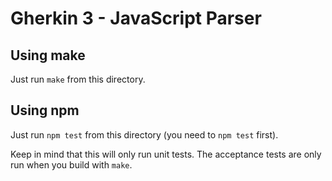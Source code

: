 # Gherkin 3 - JavaScript Parser

## Using make

Just run `make` from this directory.

## Using npm

Just run `npm test` from this directory (you need to `npm test` first).

Keep in mind that this will only run unit tests. The acceptance tests are only
run when you build with `make`.
